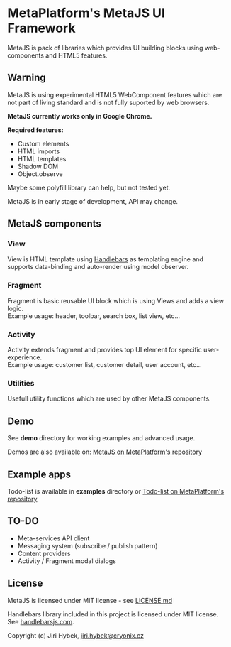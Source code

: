 # MetaPlatform's MetaJS UI Framework
MetaJS is pack of libraries which provides UI building blocks using web-components and HTML5 features.

## Warning
MetaJS is using experimental HTML5 WebComponent features which are not part of living standard and is not fully suported by web browsers.

**MetaJS currently works only in Google Chrome.**

**Required features:**
- Custom elements
- HTML imports
- HTML templates
- Shadow DOM
- Object.observe

Maybe some polyfill library can help, but not tested yet.

MetaJS is in early stage of development, API may change.

## MetaJS components

### View
View is HTML template using [Handlebars](http://handlebarsjs.com/) as templating engine and supports data-binding and auto-render using model observer.

### Fragment
Fragment is basic reusable UI block which is using Views and adds a view logic.  
Example usage: header, toolbar, search box, list view, etc...

### Activity
Activity extends fragment and provides top UI element for specific user-experience.  
Example usage: customer list, customer detail, user account, etc...

### Utilities
Usefull utility functions which are used by other MetaJS components.

## Demo
See **demo** directory for working examples and advanced usage.

Demos are also available on: [MetaJS on MetaPlatform's repository](http://repo.meta-platform.com/metajs/demo/)

## Example apps
Todo-list is available in **examples** directory or [Todo-list on MetaPlatform's repository](http://repo.meta-platform.com/metajs/examples/todo-list/)

## TO-DO
- Meta-services API client
- Messaging system (subscribe / publish pattern)
- Content providers
- Activity / Fragment modal dialogs

## License
MetaJS is licensed under MIT license - see [LICENSE.md](./LICENSE.md)

Handlebars library included in this project is licensed under MIT license. See [handlebarsjs.com](http://handlebarsjs.com/).

Copyright (c) Jiri Hybek, jiri.hybek@cryonix.cz
